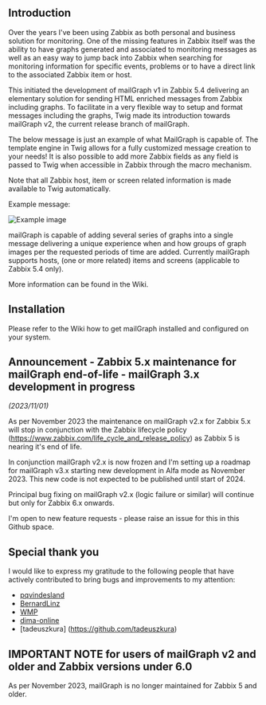 ## Introduction ##
Over the years I've been using Zabbix as both personal and business solution for monitoring. One of the missing features in Zabbix itself was the ability to have graphs generated and associated to monitoring messages as well as an easy way to jump back into Zabbix when searching for monitoring information for specific events, problems or to have a direct link to the associated Zabbix item or host.

This initiated the development of mailGraph v1 in Zabbix 5.4 delivering an elementary solution for sending HTML enriched messages from Zabbix including graphs.
To facilitate in a very flexible way to setup and format messages including the graphs, Twig made its introduction towards mailGraph v2, the current release branch of mailGraph.

The below message is just an example of what MailGraph is capable of. The template engine in Twig allows for a fully customized message creation to your needs! It is also possible to add more Zabbix fields as any field is passed to Twig when accessible in Zabbix through the macro mechanism.

Note that all Zabbix host, item or screen related information is made available to Twig automatically.

Example message:

![Example image](https://github.com/moudsen/mailGraph/assets/16045332/0cb671d9-464f-493b-b250-15dd550fd84a)

mailGraph is capable of adding several series of graphs into a single message delivering a unique experience when and how groups of graph images per the requested periods of time are added.
Currently mailGraph supports hosts, (one or more related) items and screens (applicable to Zabbix 5.4 only).

More information can be found in the Wiki.

## Installation ##
Please refer to the Wiki how to get mailGraph installed and configured on your system.

## Announcement - Zabbix 5.x maintenance for mailGraph end-of-life - mailGraph 3.x development in progress ##
_(2023/11/01)_

As per November 2023 the maintenance on mailGraph v2.x for Zabbix 5.x will stop in conjunction with the Zabbix lifecycle policy (https://www.zabbix.com/life_cycle_and_release_policy) as Zabbix 5 is nearing it's end of life.

In conjunction mailGraph v2.x is now frozen and I'm setting up a roadmap for mailGraph v3.x starting new development in Alfa mode as November 2023. This new code is not expected to be published until start of 2024.

Principal bug fixing on mailGraph v2.x (logic failure or similar) will continue but only for Zabbix 6.x onwards.

I'm open to new feature requests - please raise an issue for this in this Github space.

## Special thank you ##
I would like to express my gratitude to the following people that have actively contributed to bring bugs and improvements to my attention:
- [pqvindesland](https://github.com/pqvindesland)
- [BernardLinz](https://github.com/BernhardLinz)
- [WMP](https://github.com/WMP)
- [dima-online](https://github.com/dima-online)
- [tadeuszkura] (https://github.com/tadeuszkura)

## IMPORTANT NOTE for users of mailGraph v2 and older and Zabbix versions under 6.0 ##
As per November 2023, mailGraph is no longer maintained for Zabbix 5 and older.
